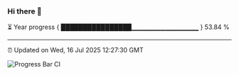 ### Hi there 👋

⏳ Year progress { ████████████████▁▁▁▁▁▁▁▁▁▁▁▁▁▁ } 53.84 %

---

⏰ Updated on Wed, 16 Jul 2025 12:27:30 GMT

![Progress Bar CI](https://github.com/code-lakshay/GitHub-Actions-Demo/workflows/Progress%20Bar%20CI/badge.svg)
